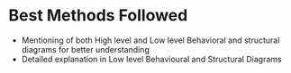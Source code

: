 # Best Methods Followed
* Mentioning of both High level and Low level Behavioral and structural diagrams for better understanding
* Detailed explanation in Low level Behavioural and Structural Diagrams
